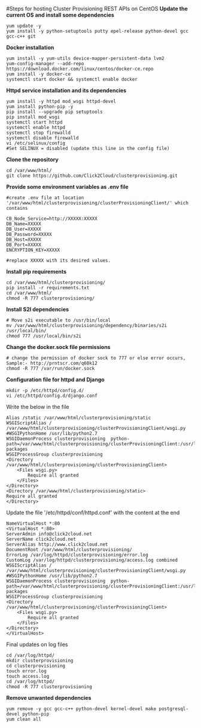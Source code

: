 #Steps for hosting Cluster Provisioning REST APIs on CentOS
**Update the current OS and install some dependencies**
```
yum update -y
yum install -y python-setuptools putty epel-release python-devel gcc gcc-c++ git
```
**Docker installation**
```
yum install -y yum-utils device-mapper-persistent-data lvm2
yum-config-manager --add-repo https://download.docker.com/linux/centos/docker-ce.repo
yum install -y docker-ce
systemctl start docker && systemctl enable docker
```
**Httpd service installation and its dependencies**
```
yum install -y httpd mod_wsgi httpd-devel
yum install python-pip -y
pip install --upgrade pip setuptools
pip install mod_wsgi
systemctl start httpd
systemctl enable httpd
systemctl stop firewalld
systemctl disable firewalld
vi /etc/selinux/config
#Set SELINUX = disabled (update this line in the config file)
```
**Clone the repository**
```
cd /var/www/html/
git clone https://github.com/Click2Cloud/clusterprovisioning.git
```
**Provide some environment variables as .env file**
```
#create .env file at location '/var/www/html/clusterprovisioning/clusterProvisioningClient/' which contains

CB_Node_Service=http://XXXXX:XXXXX
DB_Name=XXXXX
DB_User=XXXXX
DB_Password=XXXXX
DB_Host=XXXXX
DB_Port=XXXXX
ENCRYPTION_KEY=XXXXX

#replace XXXXX with its desired values.
```
**Install pip requirements**
```
cd /var/www/html/clusterprovisioning/
pip install -r requirements.txt
cd /var/www/html/
chmod -R 777 clusterprovisioning/
```
**Install S2I dependencies**
```
# Move s2i executable to /usr/bin/local
mv /var/www/html/clusterprovisioning/dependency/binaries/s2i /usr/local/bin/
chmod 777 /usr/local/bin/s2i
```
**Change the docker.sock file permissions**
```
# change the permission of docker sock to 777 or else error occurs, Sample:- http://prntscr.com/q60k12
chmod -R 777 /var/run/docker.sock
```
**Configuration file for httpd and Django**
```
mkdir -p /etc/httpd/config.d/
vi /etc/httpd/config.d/django.conf
```
Write the below in the file
```
Alias /static /var/www/html/clusterprovisioning/static
WSGIScriptAlias / /var/www/html/clusterprovisioning/clusterProvisioningClient/wsgi.py
#WSGIPythonHome /usr/lib/python2.7
WSGIDaemonProcess clusterprovisioning  python-path=/var/www/html/clusterprovisioning/clusterProvisioningClient:/usr/lib/python2.7/site-packages
WSGIProcessGroup clusterprovisioning
<Directory /var/www/html/clusterprovisioning/clusterProvisioningClient>
    <Files wsgi.py>
        Require all granted
    </Files>
</Directory>
<Directory /var/www/html/clusterprovisioning/static>
Require all granted
</Directory>
```
Update the file '/etc/httpd/conf/httpd.conf' with the content at the end
```
NameVirtualHost *:80
<VirtualHost *:80>
ServerAdmin info@click2cloud.net
ServerName click2cloud.net
ServerAlias http://www.click2cloud.net
DocumentRoot /var/www/html/clusterprovisioning/
ErrorLog /var/log/httpd/clusterprovisioning/error.log
CustomLog /var/log/httpd/clusterprovisioning/access.log combined
WSGIScriptAlias / /var/www/html/clusterprovisioning/clusterProvisioningClient/wsgi.py
#WSGIPythonHome /usr/lib/python2.7
WSGIDaemonProcess clusterprovisioning  python-path=/var/www/html/clusterprovisioning/clusterProvisioningClient:/usr/lib/python2.7/site-packages
WSGIProcessGroup clusterprovisioning
<Directory /var/www/html/clusterprovisioning/clusterProvisioningClient>
    <Files wsgi.py>
        Require all granted
    </Files>
</Directory>
</VirtualHost>
```
Final updates on log files
```
cd /var/log/httpd/
mkdir clusterprovisioning
cd clusterprovisioning
touch error.log
touch access.log
cd /var/log/httpd/
chmod -R 777 clusterprovisioning
```
**Remove unwanted dependencies**
```
yum remove -y gcc gcc-c++ python-devel kernel-devel make postgresql-devel python-pip 
yum clean all   
```
